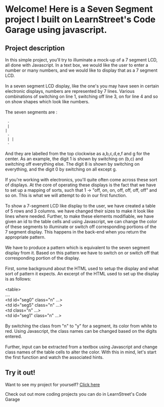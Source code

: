 
Welcome! Here is a Seven Segment project I built on LearnStreet's Code Garage using javascript.
===============================================================================================================

Project description
-------------------------

In this simple project, you'll try to illuminate a mock-up of a 7 segment LCD, all done with Javascript. In a text box, we would like the user to enter a number or many numbers, and we would like to display that as a 7 segment LCD.<br>
<br>
In a seven segment LCD display, like the one's you may have seen in certain electronic displays, numbers are represented by 7 lines. Various combinations of switching on line 1, switching off line 3, on for line 4 and so on show shapes which look like numbers.<br>
<br>
The seven segments are :<br>
<br><code>
 -<br>
| |<br>
 -<br>
| |<br>
 -<br></code>
<br>
And they are labelled from the top clockwise as a,b,c,d,e,f and g for the center. As an example, the digit 1 is shown by switching on (b,c) and switching off everything else. The digit 8 is shown by switching on everything, and the digit 0 by switching on all except g.<br>
<br>
If you're working with electronics, you'll quite often come across these sort of displays. At the core of operating these displays is the fact that we have to set up a mapping of sorts, such that 1 -&gt; "off, on, on, off, off, off, off" and so on. This is what we will attempt to do in our first function.<br>
<br>
To show a 7-segment LCD like display to the user, we have created a table of 5 rows and 3 columns. we have changed their sizes to make it look like lines where needed. Further, to make these elements modifiable, we have given an id to the table cells and using Javascript, we can change the color of these segments to illuminate or switch off corresponding portions of the 7 segment display. This happens in the back-end when you return the appropriate pattern.<br>
<br>
We have to produce a pattern which is equivalent to the seven segment display from it. Based on this pattern we have to switch on or switch off that corresponding portion of the display.<br>
<br>
First, some background about the HTML used to setup the display and what sort of pattern it expects. An excerpt of the HTML used to set up the display is as follows:<br>
<br>
&lt;table&gt;<br>
....<br>
&lt;td id="seg0" class="n" ...&gt;<br>
&lt;td id="seg5" class="n" ...&gt;<br>
&lt;td class="n" ...&gt;<br>
&lt;td id="seg1" class="n" ...&gt;<br>
<br>
By switching the class from "n" to "y" for a segment, its color from white to red. Using Javascript, the class names can be changed based on the digits entered.<br>
<br>
Further, input can be extracted from a textbox using Javascript and change class names of the table cells to alter the color. With this in mind, let's start the first function and watch the associated hints.<br>

Try it out!
--------------

Want to see my project for yourself? [Click here](http://www.learnstreet.com//view_profile/52d37f9e76b99c229b005136/project)

Check out out more coding projects you can do in LearnStreet's Code Garage
		
